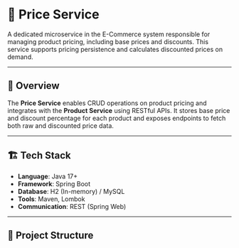 # 🧾 Price Service

A dedicated microservice in the E-Commerce system responsible for managing product pricing, including base prices and discounts. This service supports pricing persistence and calculates discounted prices on demand.

---

## 📌 Overview

The **Price Service** enables CRUD operations on product pricing and integrates with the **Product Service** using RESTful APIs. It stores base price and discount percentage for each product and exposes endpoints to fetch both raw and discounted price data.

---

## 🏗️ Tech Stack

- **Language**: Java 17+
- **Framework**: Spring Boot
- **Database**: H2 (In-memory) / MySQL
- **Tools**: Maven, Lombok
- **Communication**: REST (Spring Web)

---

## 📂 Project Structure
